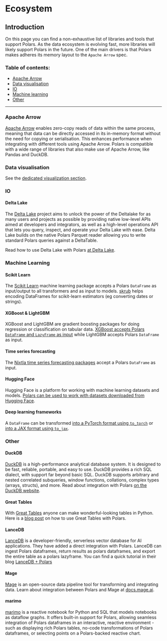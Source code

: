 # Ecosystem

## Introduction

On this page you can find a non-exhaustive list of libraries and tools that support Polars. As the
data ecosystem is evolving fast, more libraries will likely support Polars in the future. One of the
main drivers is that Polars makes adheres its memory layout to the `Apache Arrow` spec.

### Table of contents:

- [Apache Arrow](#apache-arrow)
- [Data visualisation](#data-visualisation)
- [IO](#io)
- [Machine learning](#machine-learning)
- [Other](#other)

---

### Apache Arrow

[Apache Arrow](https://arrow.apache.org/) enables zero-copy reads of data within the same process,
meaning that data can be directly accessed in its in-memory format without the need for copying or
serialisation. This enhances performance when integrating with different tools using Apache Arrow.
Polars is compatible with a wide range of libraries that also make use of Apache Arrow, like Pandas
and DuckDB.

### Data visualisation

See the [dedicated visualization section](misc/visualization.md).

### IO

#### Delta Lake

The [Delta Lake](https://github.com/delta-io/delta-rs) project aims to unlock the power of the
Deltalake for as many users and projects as possible by providing native low-level APIs aimed at
developers and integrators, as well as a high-level operations API that lets you query, inspect, and
operate your Delta Lake with ease. Delta Lake builds on the native Polars Parquet reader allowing
you to write standard Polars queries against a DeltaTable.

Read how to use Delta Lake with Polars
[at Delta Lake](https://delta-io.github.io/delta-rs/integrations/delta-lake-polars/#reading-a-delta-lake-table-with-polars).

### Machine Learning

#### Scikit Learn

The [Scikit Learn](https://scikit-learn.org/stable/) machine learning package accepts a Polars
`DataFrame` as input/output to all transformers and as input to models.
[skrub](https://https://skrub-data.org) helps encoding DataFrames for scikit-learn estimators
(eg converting dates or strings).

#### XGBoost & LightGBM

XGBoost and LightGBM are gradient boosting packages for doing regression or classification on
tabular data.
[XGBoost accepts Polars `DataFrame` and `LazyFrame` as input](https://xgboost.readthedocs.io/en/latest/python/python_intro.html)
while LightGBM accepts Polars `DataFrame` as input.

#### Time series forecasting

The
[Nixtla time series forecasting packages](https://nixtlaverse.nixtla.io/statsforecast/docs/getting-started/getting_started_complete_polars.html)
accept a Polars `DataFrame` as input.

#### Hugging Face

Hugging Face is a platform for working with machine learning datasets and models.
[Polars can be used to work with datasets downloaded from Hugging Face](io/hugging-face.md).

#### Deep learning frameworks

A `DataFrame` can be transformed
[into a PyTorch format using `to_torch`](https://docs.pola.rs/api/python/stable/reference/dataframe/api/polars.DataFrame.to_torch.html)
or
[into a JAX format using `to_jax`](https://docs.pola.rs/api/python/stable/reference/dataframe/api/polars.DataFrame.to_jax.html).

### Other

#### DuckDB

[DuckDB](https://duckdb.org) is a high-performance analytical database system. It is designed to be
fast, reliable, portable, and easy to use. DuckDB provides a rich SQL dialect, with support far
beyond basic SQL. DuckDB supports arbitrary and nested correlated subqueries, window functions,
collations, complex types (arrays, structs), and more. Read about integration with Polars
[on the DuckDB website](https://duckdb.org/docs/guides/python/polars).

#### Great Tables

With [Great Tables](https://posit-dev.github.io/great-tables/articles/intro.html) anyone can make
wonderful-looking tables in Python. Here is a
[blog post](https://posit-dev.github.io/great-tables/blog/polars-styling/) on how to use Great
Tables with Polars.

#### LanceDB

[LanceDB](https://lancedb.com/) is a developer-friendly, serverless vector database for AI
applications. They have added a direct integration with Polars. LanceDB can ingest Polars
dataframes, return results as polars dataframes, and export the entire table as a polars lazyframe.
You can find a quick tutorial in their blog
[LanceDB + Polars](https://blog.lancedb.com/lancedb-polars-2d5eb32a8aa3)

#### Mage

[Mage](https://www.mage.ai) is an open-source data pipeline tool for transforming and integrating
data. Learn about integration between Polars and Mage at
[docs.mage.ai](https://docs.mage.ai/integrations/polars).

#### marimo

[marimo](https://marimo.io) is a reactive notebook for Python and SQL that models notebooks as
dataflow graphs. It offers built-in support for Polars, allowing seamless integration of Polars
dataframes in an interactive, reactive environment - such as displaying rich Polars tables, no-code
transformations of Polars dataframes, or selecting points on a Polars-backed reactive chart.
